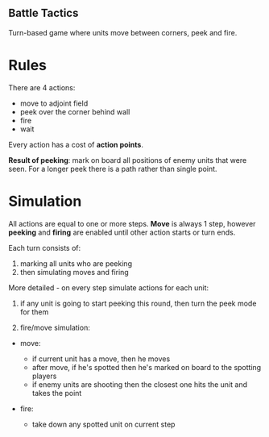 ## Battle Tactics

Turn-based game where units move between corners, peek and fire.

# Rules

There are 4 actions:

 * move to adjoint field
 * peek over the corner behind wall
 * fire
 * wait

Every action has a cost of **action points**.

**Result of peeking**: mark on board all positions of enemy units that were seen.
For a longer peek there is a path rather than single point.


# Simulation

All actions are equal to one or more steps. **Move** is always 1 step, however **peeking** and **firing** are enabled until other action starts or turn ends.

Each turn consists of:

1. marking all units who are peeking
2. then simulating moves and firing


More detailed - on every step simulate actions for each unit:
 1. if any unit is going to start peeking this round, then turn the peek mode for them

 2. fire/move simulation:
  - move:
    - if current unit has a move, then he moves
    - after move, if he's spotted then he's marked on board to the spotting players
    - if enemy units are shooting then the closest one hits the unit and takes the point

  - fire:
    - take down any spotted unit on current step
